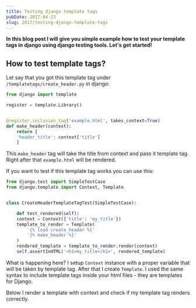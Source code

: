 ```yaml
---
title: Testing django template tags
pubDate: 2017-04-23
slug: 2017/testing-django-template-tags
---
```


**In this blog post I will give you simple example how to test your template tags in django using django testing tools. Let's get started!**

## How to test template tags?

Let say that you got this template tag under `/templatetags/create_header.py` in django:

```python
from django import template

register = template.Library()


@register.inclusion_tag('example.html', takes_context=True)
def make_header(context):
    return {
    'header_title': context['title']
    }
```

This `make_header` tag will take the title from context and pass it template tag. Right after that `example.html` will be rendered.

If you want to test if this template tag works you can use this:

```python
from django.test import SimpleTestCase
from django.template import Context, Template


class CreateHeaderTemplateTagTest(SimpleTestCase):

    def test_rendered(self):
    context = Context({'title': 'my_title'})
    template_to_render = Template(
        '{% load create_header %}'
        '{% make_header %}'
    )
    rendered_template = template_to_render.render(context)
    self.assertInHTML('<h1>my_title</h1>', rendered_template)
```

What is happening here? I setup `Context` instance with a proper variable that will be taken by template tag. After that I create `Template`. I used the same syntax to include template tags inside your html files - they are templates for Django.

Below I render a template with context and check if my template tag renders correctly.
